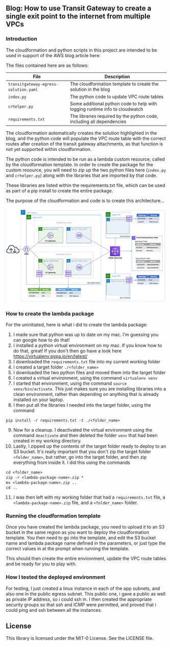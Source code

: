 ## Blog: How to use Transit Gateway to create a single exit point to the internet from multiple VPCs 

### Introduction

The cloudformation and python scripts in this project are intended to be used in support of the AWS blog article here:

The files contained here are as follows:

|File                                 | Description                                                                 |
|-------------------------------------|-----------------------------------------------------------------------------|
|`transitgateway-egress-solution.yaml`|The cloudformation template to create the solution in the blog               |
|`index.py`                           |The python code to update VPC route tables                                   |
|`crhelper.py`                        |Some additional python code to help with logging runtime info to cloudwatch  |
|`requirements.txt`                   |The libraries required by the python code, including all dependencies        |

The cloudformation automatically creates the solution highlighted in the blog, and the python code will populate the VPC route table with the correct routes after creation of the transit gateway attachments, as that function is not yet supported within cloudformation.

The python code is intended to be run as a lambda custom resource, called by the cloudformation template. In order to create the package for the custom resource, you will need to zip up the two python files here (`index.py` and `crhelper.py`) along with the libraries that are imported by that code. 

These libraries are listed within the requirements.txt file, which can be used as part of a pip install to create the entire package.

The purpose of the cloudformation and code is to create this architecture...

![Network Architecture](images/diagram.png)

### How to create the lambda package

For the uninitiated, here is what i did to create the lambda package:

1. I made sure that python was up to date on my mac. I'm guessing you can google how to do that!
2. I installed a python virtual environment on my mac. If you know how to do that, great! If you don't then go have a look here https://virtualenv.pypa.io/en/latest/
3. I downloaded the `requirements.txt` file into my current working folder
4. I created a target folder `./<folder_name>`
5. I downloaded the two python files and moved them into the target folder
6. I created a virtual environment, using the command `virtualenv venv`
7. I started that environment, using the command `source venv/bin/activate`. This just makes sure you are installing libraries into a clean environment, rather than depending on anything that is already installed on your laptop.
8. I then put all the libraries I needed into the target folder, using the command
```
pip install -r requirements.txt -t ./<folder_name>
```
9. Now for a cleanup. I deactivated the virtual environment using the command `deactivate` and then deleted the folder `venv` that had been created in my working directory.
10. Lastly, I zipped up the contents of the target folder ready to deploy to an S3 bucket. It's really important that you don't zip the target folder `<folder_name>`, but rather, go into the target folder, and then zip everything from inside it. I did this using the commands 
```
cd <folder_name>
zip -r <lambda-package-name>.zip *
mv <lambda-package-name>.zip ..
cd ..
```
11. I was then left with my working folder that had a `requirements.txt` file, a `<lambda-package-name>.zip` file, and a `<folder_name>` folder.

### Running the cloudformation template

Once you have created the lambda package, you need to upload it to an S3 bucket in the same region as you want to deploy the cloudformation template. You then need to go into the template, and edit the S3 bucket name and lambda package name defined in the parameters, or just type the correct values in at the prompt when running the template. 

This should then create the entire environment, update the VPC route tables and be ready for you to play with.

### How I tested the deployed environment

For testing, I just created a linux instance in each of the app subnets, and also one in the public egress subnet. This public one, i gave a public as well as private IP address, so i could ssh in. I then created the appropriate security groups so that ssh and ICMP were permitted, and proved that i could ping and ssh between all the instances.

  
## License

This library is licensed under the MIT-0 License. See the LICENSE file.

